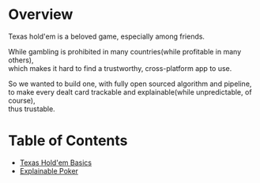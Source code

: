 # Overview

Texas hold'em is a beloved game, especially among friends.

While gambling is prohibited in many countries(while profitable in many others),  
which makes it hard to find a trustworthy, cross-platform app to use.

So we wanted to build one, with fully open sourced algorithm and pipeline,  
to make every dealt card trackable and explainable(while unpredictable, of course),  
thus trustable.

# Table of Contents

* [Texas Hold'em Basics](texas_holdem_basics.md)
* [Explainable Poker](explainable_poker.md)

